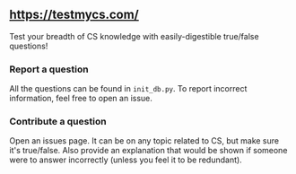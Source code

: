 ## https://testmycs.com/

Test your breadth of CS knowledge with easily-digestible true/false questions!

### Report a question

All the questions can be found in `init_db.py`. To report incorrect information, feel free to open an issue.

### Contribute a question

Open an issues page. It can be on any topic related to CS, but make sure it's true/false. Also provide an 
explanation that would be shown if someone were to answer incorrectly (unless you feel it to be redundant).
